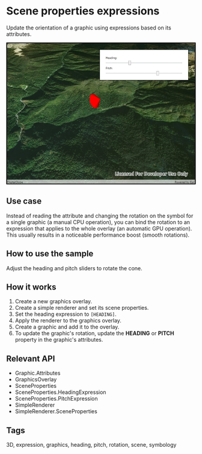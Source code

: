 # Scene properties expressions

Update the orientation of a graphic using expressions based on its attributes.

![Image of scene properties expressions](ScenePropertiesExpressions.jpg)

## Use case

Instead of reading the attribute and changing the rotation on the symbol for a single graphic (a manual CPU operation), you can bind the rotation to an expression that applies to the whole overlay (an automatic GPU operation). This usually results in a noticeable performance boost (smooth rotations).

## How to use the sample

Adjust the heading and pitch sliders to rotate the cone.

## How it works

1. Create a new graphics overlay.
2. Create a simple renderer and set its scene properties.
3. Set the heading expression to `[HEADING]`.
4. Apply the renderer to the graphics overlay.
5. Create a graphic and add it to the overlay.
6. To update the graphic's rotation, update the  **HEADING** or **PITCH** property in the graphic's attributes.

## Relevant API

* Graphic.Attributes
* GraphicsOverlay
* SceneProperties
* SceneProperties.HeadingExpression
* SceneProperties.PitchExpression
* SimpleRenderer
* SimpleRenderer.SceneProperties

## Tags

3D, expression, graphics, heading, pitch, rotation, scene, symbology
